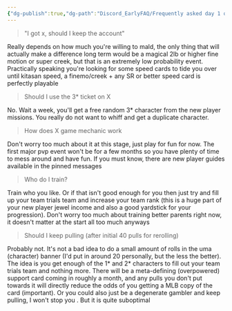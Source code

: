```yaml
---
{"dg-publish":true,"dg-path":"Discord_EarlyFAQ/Frequently asked day 1 questions.md","permalink":"/discord-early-faq/frequently-asked-day-1-questions/","created":"2025-06-28T00:39:00.283+07:00","updated":"2025-07-21T00:27:23.104+07:00"}
---
```


> "I got x, should I keep the account"

 Really depends on how much you're willing to mald, the only thing that will actually make a difference long term would be a magical 2lb or higher fine motion or super creek, but that is an extremely low probability event. Practically speaking you're looking for some speed cards to tide you over until kitasan speed, a finemo/creek + any SR or better speed card is perfectly playable

> Should I use the 3* ticket on X

No. Wait a week, you'll get a free random 3* character from the new player missions. You really do not want to whiff and get a duplicate character.

> How does X game mechanic work

Don't worry too much about it at this stage, just play for fun for now. The first major pvp event won't be for a few months so you have plenty of time to mess around and have fun. If you must know, there are new player guides available in the pinned messages  

> Who do I train?

Train who you like. Or if that isn't good enough for you then just try and fill up your team trials team and increase your team rank (this is a huge part of your new player jewel income and also a good yardstick for your progression). Don't worry too much about training better parents right now, it doesn't matter at the start all too much anyways

> Should I keep pulling (after initial 40 pulls for rerolling)

Probably not. It's not a bad idea to do a small amount of rolls in the uma (character) banner (I'd put in around 20 personally, but the less the better).  The idea is you get enough of the 1* and 2* characters to fill out your team trials team and nothing more. There will be a meta-defining (overpowered) support card coming in roughly a month, and any pulls you don't put towards it will directly reduce the odds of you getting a MLB copy of the card (important).
Or you could also just be a degenerate gambler and keep pulling, I won't stop you . But it is quite suboptimal
